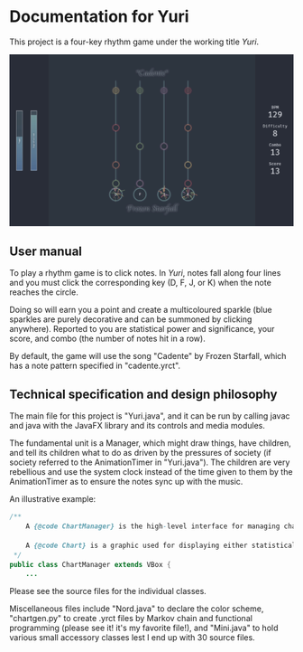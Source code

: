 # Documentation for Yuri

This project is a four-key rhythm game under the working title *Yuri*.

![Gameplay screenshot](./docs/gameplay.png)

## User manual

To play a rhythm game is to click notes. In *Yuri*, notes fall along four lines and you must click the corresponding key (D, F, J, or K) when the note reaches the circle.

Doing so will earn you a point and create a multicoloured sparkle (blue sparkles are purely decorative and can be summoned by clicking anywhere). Reported to you are statistical power and significance, your score, and combo (the number of notes hit in a row).

By default, the game will use the song "Cadente" by Frozen Starfall, which has a note pattern specified in "cadente.yrct".

## Technical specification and design philosophy

The main file for this project is "Yuri.java", and it can be run by calling javac and java with the JavaFX library and its controls and media modules.

The fundamental unit is a Manager, which might draw things, have children, and tell its children what to do as driven by the pressures of society (if society referred to the AnimationTimer in "Yuri.java"). The children are very rebellious and use the system clock instead of the time given to them by the AnimationTimer as to ensure the notes sync up with the music.

An illustrative example:

```java
/**
    A {@code ChartManager} is the high-level interface for managing charts. Calling `distribute_timestep` will have it tell its children to poll the messenger and figure out what they're supposed to look like.

    A {@code Chart} is a graphic used for displaying either statistical power (the chance that if there was a note, you hit it) or significance (the chance that if you hit, you hit a note and not thin air). It consists of a background, partial cover, outline, and label.
 */
public class ChartManager extends VBox {
    ...
```

Please see the source files for the individual classes.

Miscellaneous files include "Nord.java" to declare the color scheme, "chartgen.py" to create .yrct files by Markov chain and functional programming (please see it! it's my favorite file!), and "Mini.java" to hold various small accessory classes lest I end up with 30 source files.
